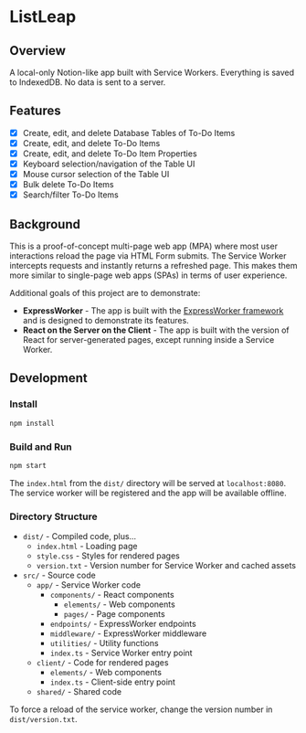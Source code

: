 # ListLeap

## Overview

A local-only Notion-like app built with Service Workers. Everything is saved to
IndexedDB. No data is sent to a server.

## Features

- [x] Create, edit, and delete Database Tables of To-Do Items
- [x] Create, edit, and delete To-Do Items
- [x] Create, edit, and delete To-Do Item Properties
- [x] Keyboard selection/navigation of the Table UI
- [x] Mouse cursor selection of the Table UI
- [x] Bulk delete To-Do Items
- [x] Search/filter To-Do Items

## Background

This is a proof-of-concept multi-page web app (MPA) where most user interactions
reload the page via HTML Form submits. The Service Worker intercepts requests
and instantly returns a refreshed page. This makes them more similar to
single-page web apps (SPAs) in terms of user experience.

Additional goals of this project are to demonstrate:

- **ExpressWorker** - The app is built with the
  [ExpressWorker framework](https://github.com/michaelcpuckett/express-worker)
  and is designed to demonstrate its features.
- **React on the Server on the Client** - The app is built with the version of
  React for server-generated pages, except running inside a Service Worker.

## Development

### Install

```sh
npm install
```

### Build and Run

```sh
npm start
```

The `index.html` from the `dist/` directory will be served at `localhost:8080`.
The service worker will be registered and the app will be available offline.

### Directory Structure

- `dist/` - Compiled code, plus...
  - `index.html` - Loading page
  - `style.css` - Styles for rendered pages
  - `version.txt` - Version number for Service Worker and cached assets
- `src/` - Source code
  - `app/` - Service Worker code
    - `components/` - React components
      - `elements/` - Web components
      - `pages/` - Page components
    - `endpoints/` - ExpressWorker endpoints
    - `middleware/` - ExpressWorker middleware
    - `utilities/` - Utility functions
    - `index.ts` - Service Worker entry point
  - `client/` - Code for rendered pages
    - `elements/` - Web components
    - `index.ts` - Client-side entry point
  - `shared/` - Shared code

To force a reload of the service worker, change the version number in
`dist/version.txt`.
